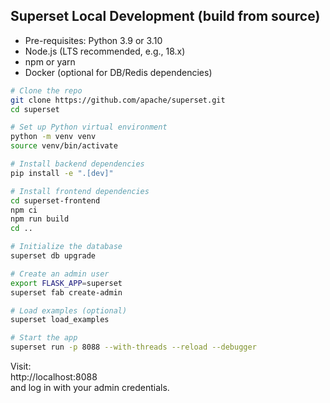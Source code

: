 ## Superset Local Development (build from source)
- Pre-requisites: Python 3.9 or 3.10  
- Node.js (LTS recommended, e.g., 18.x)  
- npm or yarn  
- Docker (optional for DB/Redis dependencies)

```bash
# Clone the repo
git clone https://github.com/apache/superset.git
cd superset

# Set up Python virtual environment
python -m venv venv
source venv/bin/activate

# Install backend dependencies
pip install -e ".[dev]"

# Install frontend dependencies
cd superset-frontend
npm ci
npm run build
cd ..

# Initialize the database
superset db upgrade

# Create an admin user
export FLASK_APP=superset
superset fab create-admin

# Load examples (optional)
superset load_examples

# Start the app
superset run -p 8088 --with-threads --reload --debugger
```
Visit:  
http://localhost:8088  
and log in with your admin credentials.

